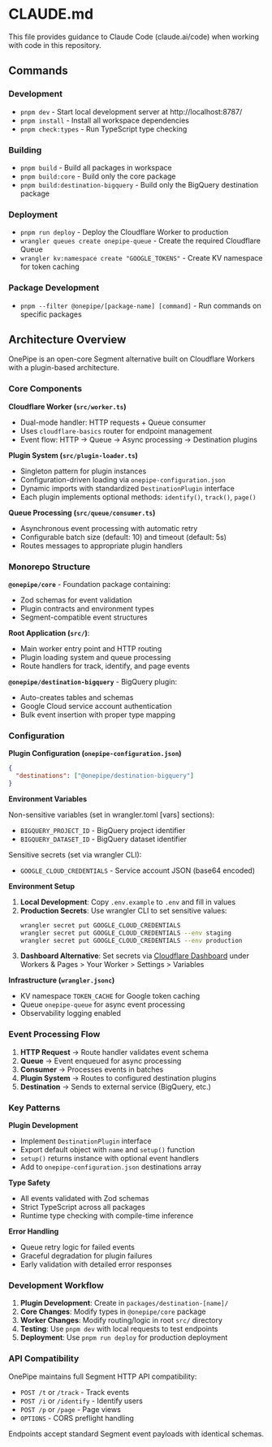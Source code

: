# CLAUDE.md

This file provides guidance to Claude Code (claude.ai/code) when working with code in this repository.

## Commands

### Development

- `pnpm dev` - Start local development server at http://localhost:8787/
- `pnpm install` - Install all workspace dependencies
- `pnpm check:types` - Run TypeScript type checking

### Building

- `pnpm build` - Build all packages in workspace
- `pnpm build:core` - Build only the core package
- `pnpm build:destination-bigquery` - Build only the BigQuery destination package

### Deployment

- `pnpm run deploy` - Deploy the Cloudflare Worker to production
- `wrangler queues create onepipe-queue` - Create the required Cloudflare Queue
- `wrangler kv:namespace create "GOOGLE_TOKENS"` - Create KV namespace for token caching

### Package Development

- `pnpm --filter @onepipe/[package-name] [command]` - Run commands on specific packages

## Architecture Overview

OnePipe is an open-core Segment alternative built on Cloudflare Workers with a plugin-based architecture.

### Core Components

**Cloudflare Worker (`src/worker.ts`)**

- Dual-mode handler: HTTP requests + Queue consumer
- Uses `cloudflare-basics` router for endpoint management
- Event flow: HTTP → Queue → Async processing → Destination plugins

**Plugin System (`src/plugin-loader.ts`)**

- Singleton pattern for plugin instances
- Configuration-driven loading via `onepipe-configuration.json`
- Dynamic imports with standardized `DestinationPlugin` interface
- Each plugin implements optional methods: `identify()`, `track()`, `page()`

**Queue Processing (`src/queue/consumer.ts`)**

- Asynchronous event processing with automatic retry
- Configurable batch size (default: 10) and timeout (default: 5s)
- Routes messages to appropriate plugin handlers

### Monorepo Structure

**`@onepipe/core`** - Foundation package containing:

- Zod schemas for event validation
- Plugin contracts and environment types
- Segment-compatible event structures

**Root Application (`src/`)**:

- Main worker entry point and HTTP routing
- Plugin loading system and queue processing
- Route handlers for track, identify, and page events

**`@onepipe/destination-bigquery`** - BigQuery plugin:

- Auto-creates tables and schemas
- Google Cloud service account authentication
- Bulk event insertion with proper type mapping

### Configuration

**Plugin Configuration (`onepipe-configuration.json`)**

```json
{
  "destinations": ["@onepipe/destination-bigquery"]
}
```

**Environment Variables**

Non-sensitive variables (set in wrangler.toml [vars] sections):

- `BIGQUERY_PROJECT_ID` - BigQuery project identifier
- `BIGQUERY_DATASET_ID` - BigQuery dataset identifier

Sensitive secrets (set via wrangler CLI):

- `GOOGLE_CLOUD_CREDENTIALS` - Service account JSON (base64 encoded)

**Environment Setup**

1. **Local Development**: Copy `.env.example` to `.env` and fill in values
2. **Production Secrets**: Use wrangler CLI to set sensitive values:
   ```bash
   wrangler secret put GOOGLE_CLOUD_CREDENTIALS
   wrangler secret put GOOGLE_CLOUD_CREDENTIALS --env staging
   wrangler secret put GOOGLE_CLOUD_CREDENTIALS --env production
   ```
3. **Dashboard Alternative**: Set secrets via [Cloudflare Dashboard](https://developers.cloudflare.com/workers/configuration/environment-variables/#add-environment-variables-via-the-dashboard) under Workers & Pages > Your Worker > Settings > Variables

**Infrastructure (`wrangler.jsonc`)**

- KV namespace `TOKEN_CACHE` for Google token caching
- Queue `onepipe-queue` for async event processing
- Observability logging enabled

### Event Processing Flow

1. **HTTP Request** → Route handler validates event schema
2. **Queue** → Event enqueued for async processing
3. **Consumer** → Processes events in batches
4. **Plugin System** → Routes to configured destination plugins
5. **Destination** → Sends to external service (BigQuery, etc.)

### Key Patterns

**Plugin Development**

- Implement `DestinationPlugin` interface
- Export default object with `name` and `setup()` function
- `setup()` returns instance with optional event handlers
- Add to `onepipe-configuration.json` destinations array

**Type Safety**

- All events validated with Zod schemas
- Strict TypeScript across all packages
- Runtime type checking with compile-time inference

**Error Handling**

- Queue retry logic for failed events
- Graceful degradation for plugin failures
- Early validation with detailed error responses

### Development Workflow

1. **Plugin Development**: Create in `packages/destination-[name]/`
2. **Core Changes**: Modify types in `@onepipe/core` package
3. **Worker Changes**: Modify routing/logic in root `src/` directory
4. **Testing**: Use `pnpm dev` with local requests to test endpoints
5. **Deployment**: Use `pnpm run deploy` for production deployment

### API Compatibility

OnePipe maintains full Segment HTTP API compatibility:

- `POST /t` or `/track` - Track events
- `POST /i` or `/identify` - Identify users
- `POST /p` or `/page` - Page views
- `OPTIONS` - CORS preflight handling

Endpoints accept standard Segment event payloads with identical schemas.

